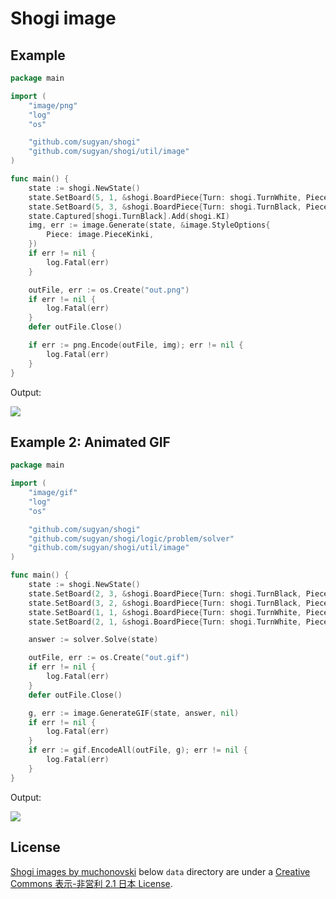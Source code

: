 # Shogi image

## Example

```go
package main

import (
	"image/png"
	"log"
	"os"

	"github.com/sugyan/shogi"
	"github.com/sugyan/shogi/util/image"
)

func main() {
	state := shogi.NewState()
	state.SetBoard(5, 1, &shogi.BoardPiece{Turn: shogi.TurnWhite, Piece: shogi.OU})
	state.SetBoard(5, 3, &shogi.BoardPiece{Turn: shogi.TurnBlack, Piece: shogi.FU})
	state.Captured[shogi.TurnBlack].Add(shogi.KI)
	img, err := image.Generate(state, &image.StyleOptions{
		Piece: image.PieceKinki,
	})
	if err != nil {
		log.Fatal(err)
	}

	outFile, err := os.Create("out.png")
	if err != nil {
		log.Fatal(err)
	}
	defer outFile.Close()

	if err := png.Encode(outFile, img); err != nil {
		log.Fatal(err)
	}
}
```

Output:

![](https://user-images.githubusercontent.com/80381/33804002-910b6c82-dddf-11e7-90c6-87b09871c7c7.png)


## Example 2: Animated GIF

```go
package main

import (
	"image/gif"
	"log"
	"os"

	"github.com/sugyan/shogi"
	"github.com/sugyan/shogi/logic/problem/solver"
	"github.com/sugyan/shogi/util/image"
)

func main() {
	state := shogi.NewState()
	state.SetBoard(2, 3, &shogi.BoardPiece{Turn: shogi.TurnBlack, Piece: shogi.FU})
	state.SetBoard(3, 2, &shogi.BoardPiece{Turn: shogi.TurnBlack, Piece: shogi.KA})
	state.SetBoard(1, 1, &shogi.BoardPiece{Turn: shogi.TurnWhite, Piece: shogi.OU})
	state.SetBoard(2, 1, &shogi.BoardPiece{Turn: shogi.TurnWhite, Piece: shogi.KI})

	answer := solver.Solve(state)

	outFile, err := os.Create("out.gif")
	if err != nil {
		log.Fatal(err)
	}
	defer outFile.Close()

	g, err := image.GenerateGIF(state, answer, nil)
	if err != nil {
		log.Fatal(err)
	}
	if err := gif.EncodeAll(outFile, g); err != nil {
		log.Fatal(err)
	}
}
```

Output:

![](https://user-images.githubusercontent.com/80381/37564731-32a1728e-2adf-11e8-8e3a-5bc6af99782f.gif)


## License

[Shogi images by muchonovski](http://mucho.girly.jp/bona/) below `data` directory are under a [Creative Commons 表示-非営利 2.1 日本 License](http://creativecommons.org/licenses/by-nc/2.1/jp/).
